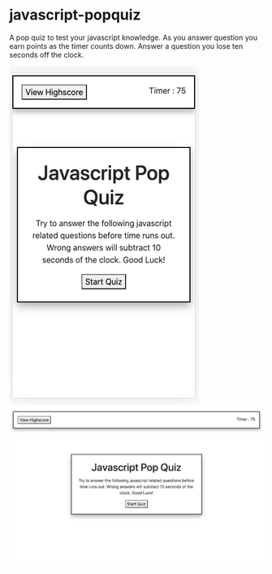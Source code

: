 # javascript-popquiz
A pop quiz to test your javascript knowledge. As you answer question you earn points as the timer counts down. Answer a question you lose ten seconds off the clock. 

<img src="images/screenshot1.jpg" alt="screenshot of quiz on a mobile screen">
<img src = "images/screenshot2.jpg" alt="screenshot of quiz on desktop">
